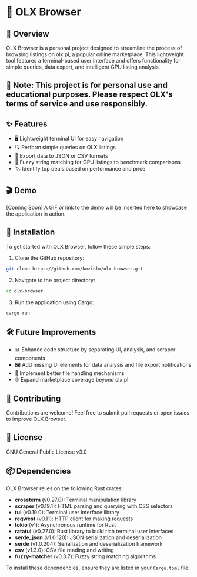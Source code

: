 # 🛒 OLX Browser

## 📜 Overview

OLX Browser is a personal project designed to streamline the process of browsing listings on olx.pl, a popular online marketplace. This lightweight tool features a terminal-based user interface and offers functionality for simple queries, data export, and intelligent GPU listing analysis.

## 📌 Note: This project is for personal use and educational purposes. Please respect OLX's terms of service and use responsibly.
## ✨ Features

- 🖥️ Lightweight terminal UI for easy navigation
- 🔍 Perform simple queries on OLX listings
- 💾 Export data to JSON or CSV formats
- 🧠 Fuzzy string matching for GPU listings to benchmark comparisons
- 🏷️ Identify top deals based on performance and price

## 🎬 Demo

[Coming Soon] A GIF or link to the demo will be inserted here to showcase the application in action.

## 🚀 Installation

To get started with OLX Browser, follow these simple steps:

1. Clone the GitHub repository:
```bash
git clone https://github.com/koziolm/olx-browser.git
```
2. Navigate to the project directory:
```bash
cd olx-browser
```
3. Run the application using Cargo:
```bash
cargo run
```

## 🛠️ Future Improvements

- 📊 Enhance code structure by separating UI, analysis, and scraper components
- 🖼️ Add missing UI elements for data analysis and file export notifications
- 📁 Implement better file handling mechanisms
- 🌐 Expand marketplace coverage beyond olx.pl

## 🤝 Contributing
Contributions are welcome! Feel free to submit pull requests or open issues to improve OLX Browser.
## 📄 License
GNU General Public License v3.0



## 📦 Dependencies

OLX Browser relies on the following Rust crates:

- **crossterm** (v0.27.0): Terminal manipulation library
- **scraper** (v0.19.1): HTML parsing and querying with CSS selectors
- **tui** (v0.19.0): Terminal user interface library
- **reqwest** (v0.11): HTTP client for making requests
- **tokio** (v1): Asynchronous runtime for Rust
- **ratatui** (v0.27.0): Rust library to build rich terminal user interfaces
- **serde_json** (v1.0.120): JSON serialization and deserialization
- **serde** (v1.0.204): Serialization and deserialization framework
- **csv** (v1.3.0): CSV file reading and writing
- **fuzzy-matcher** (v0.3.7): Fuzzy string matching algorithms

To install these dependencies, ensure they are listed in your `Cargo.toml` file: